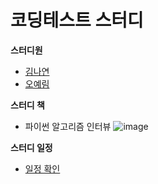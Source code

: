 # 코딩테스트 스터디

**스터디원**          
* [김나연](https://github.com/blanchelim)    
* [오예림](https://yerimoh.github.io/)   


**스터디 책**
* 파이썬 알고리즘 인터뷰
![image](https://user-images.githubusercontent.com/76824611/171090765-9a74fedf-233d-408d-9ff3-791835774942.png)


**스터디 일정**     
* [일정 확인](https://docs.google.com/spreadsheets/d/1EwTNX_j07LfKOjopxqBsmijTfTFL2qhkVSX905gDAwk/edit#gid=691020941)


